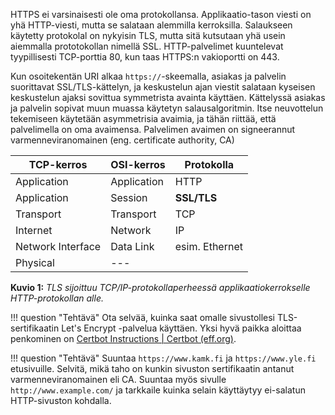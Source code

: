 HTTPS ei varsinaisesti ole oma protokollansa. Applikaatio-tason viesti on yhä HTTP-viesti, mutta se salataan alemmilla kerroksilla. Salaukseen käytetty protokolal on nykyisin TLS, mutta sitä kutsutaan yhä usein aiemmalla prototokollan nimellä SSL. HTTP-palvelimet kuuntelevat tyypillisesti TCP-porttia 80, kun taas HTTPS:n vakioportti on 443.

Kun osoitekentän URI alkaa `https://`-skeemalla, asiakas ja palvelin suorittavat SSL/TLS-kättelyn, ja keskustelun ajan viestit salataan kyseisen keskustelun ajaksi sovittua symmetrista avainta käyttäen. Kättelyssä asiakas ja palvelin sopivat muun muassa käytetyn salausalgoritmin. Itse neuvottelun tekemiseen käytetään asymmetrisia avaimia, ja tähän riittää, että palvelimella on oma avaimensa. Palvelimen avaimen on signeerannut varmenneviranomainen (eng. certificate authority, CA)

| TCP-kerros        | OSI-kerros  | Protokolla     |
| ----------------- | ----------- | -------------- |
| Application       | Application | HTTP           |
| Application       | Session     | **SSL/TLS**    |
| Transport         | Transport   | TCP            |
| Internet          | Network     | IP             |
| Network Interface | Data Link   | esim. Ethernet |
| Physical          | ---         |                |

**Kuvio 1:** *TLS sijoittuu TCP/IP-protokollaperheessä applikaatiokerrokselle HTTP-protokollan alle.*

!!! question "Tehtävä"
    Ota selvää, kuinka saat omalle sivustollesi TLS-sertifikaatin Let's Encrypt -palvelua käyttäen. Yksi hyvä paikka aloittaa penkominen on [Certbot Instructions | Certbot (eff.org)](https://certbot.eff.org/instructions).

!!! question "Tehtävä"
    Suuntaa `https://www.kamk.fi` ja `https://www.yle.fi` etusivuille. Selvitä, mikä taho on kunkin sivuston sertifikaatin antanut varmenneviranomainen eli CA. Suuntaa myös sivulle `http://www.example.com/` ja tarkkaile kuinka selain käyttäytyy ei-salatun HTTP-sivuston kohdalla.

